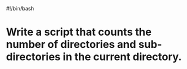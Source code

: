 #!/bin/bash
# Write a script that counts the number of directories and sub-directories in the current directory.
